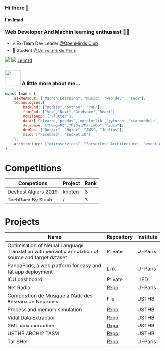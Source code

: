 ### Hi there 👋
#### I'm Imad 
### Web Developer And Machin learning enthusiast 👨‍💻 

- ⚡ Ex-Team Dev Leader [@OpenMinds Club](https://openmindsclub.net/)
- 🏫 Student [@Université de Paris](https://u-paris.fr/en/)  


[![](https://img.shields.io/badge/LinkedIn-imad-blue)](https://www.linkedin.com/in/imerz/)
[![](https://img.shields.io/badge/Gmail-imadom568%40gmail.com-red)](mailto:imadom568@gmail.com)
[LeImad](https://leimad.tech)
### <img src="https://media.giphy.com/media/VgCDAzcKvsR6OM0uWg/giphy.gif" width="50"> A little more about me...  

```javascript
const Imad = {
    askMeAbout: ["Machin Learning", "Music", "web dev", "tech"],
    technologies:{
        backEnd: ["nodejs","python", "PHP"],
        fronEnd: ["Vue","Nuxt","Gridsome","React"],
        mobileApp: ["Flutter"],
        data:['Sklearn','pandas','matplotlib','pytorch','statsmodels','R']
        database: ["MongoDB","MySql/MariaDb","Redis"],
        devOps: ["Docker", "Nginx", "AWS", "Jenkins"],
        misc: ["Firebase", "Socket.IO"]
    },
    architecture: ["microservices", "Serverless Architecture", "event-driven", "Single page applications", "PWA"],
}
```

# Competitions

| Competions           | Project                                       | Rank |
|----------------------|-----------------------------------------------|------|
| DevFest Algiers 2019 | [knoten](https://devpost.com/software/knoten) | 3    |
| TechRace By Slush    | /                                             | 3    |


# Projects

| Name                                                    | Repository                                                       | Institute |
|---------------------------------------------------------|------------------------------------------------------------------|-----------|
| Optimisation of Neural Language Translation with semantic annotation of source and target dataset| Private                 | U-Paris   |
| PandaPods, a web platform for easy and fat app deployment| [Link](https://panda.engineer)                                  | U-Paris   |
| ICU dashboard                                           | Private                                                          | LIED      |
| Net Radio                                               | [Repo](https://github.com/serinir/NetRadio)                      | U-Paris   |
| Composition de Musique à l’Aide des Réseaux de Neurones | [File](https://leimad.tech/Music_Generation__pfe.pdf)            | USTHB     |
| Process and memory simulation                           | [Repo](https://github.com/serinir/Process-and-memory-simulation) | USTHB     |
| Vidal Data Extraction                                   | [Repo](https://github.com/serinir/Vidal-Data-Extraction)         | USTHB     |
| XML data extraction                                     | [Repo](https://github.com/serinir/XML-data-extraction)           | USTHB     |
| USTHB ARCHI2 TASM                                       | [Repo](https://github.com/serinir/USTHB-ARCHI2-TASM)             | USTHB     |
| Tar SHell                                               | [Repo](https://github.com/serinir/tsh)                           | U-Paris   |
